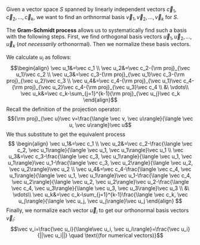 Given a vector space $S$ spanned by linearly independent vectors $\vec c_1, \vec c_2, \dots, \vec c_k$, we want to find an orthnormal basis $\vec v_1, \vec v_2, \dots, \vec v_k$ for $S$. 

The **Gram-Schmidt process** allows us to systematically find such a basis with the following steps. First, we find orthogonal basis vectors $\vec u_1, \vec u_2, \dots, \vec u_k$ (*not necessarily* orthonormal). Then we normalize these basis vectors.

We calculate $u_i$ as follows:
$$\begin{align}
\vec u_1&=\vec c_1 \\
\vec u_2&=\vec c_2-{\rm proj}_{\vec u_1}\vec c_2 \\
\vec u_3&=\vec c_3-{\rm proj}_{\vec u_1}\vec c_3-{\rm proj}_{\vec u_2}\vec c_3 \\
\vec u_4&=\vec c_4-{\rm proj}_{\vec u_1}\vec c_4-{\rm proj}_{\vec u_2}\vec c_4-{\rm proj}_{\vec u_3}\vec c_4 \\
&\ \vdots\\
\vec u_k&=\vec c_k-\sum_{j=1}^{k-1}{\rm proj}_{\vec u_j}\vec c_k
\end{align}$$
Recall the definition of the projection operator:
$${\rm proj}_{\vec u}\vec v=\frac{\langle \vec v, \vec u\rangle}{\langle \vec u, \vec u\rangle}\vec u$$
We thus substitute to get the equivalent process
$$
\begin{align}
\vec u_1&=\vec c_1 \\
\vec u_2&=\vec c_2-\frac{\langle \vec c_2, \vec u_1\rangle}{\langle \vec u_1, \vec u_1\rangle}\vec u_1 \\
\vec u_3&=\vec c_3-\frac{\langle \vec c_3, \vec u_1\rangle}{\langle \vec u_1, \vec u_1\rangle}\vec u_1-\frac{\langle \vec c_3, \vec u_2\rangle}{\langle \vec u_2, \vec u_2\rangle}\vec u_2 \\
\vec u_4&=\vec c_4-\frac{\langle \vec c_4, \vec u_1\rangle}{\langle \vec u_1, \vec u_1\rangle}\vec u_1-\frac{\langle \vec c_4, \vec u_2\rangle}{\langle \vec u_2, \vec u_2\rangle}\vec u_2-\frac{\langle \vec c_4, \vec u_3\rangle}{\langle \vec u_3, \vec u_3\rangle}\vec u_3 \\
&\ \vdots\\
\vec u_k&=\vec c_k-\sum_{j=1}^{k-1}\frac{\langle \vec c_k, \vec u_j\rangle}{\langle \vec u_j, \vec u_j\rangle}\vec u_j
\end{align}
$$
Finally, we normalize each vector $\vec u_i$ to get our orthonormal basis vectors $\vec v_i$:
$$\vec v_i=\frac{\vec u_i}{\langle\vec u_i, \vec u_i\rangle}=\frac{\vec u_i}{||\vec u_i||} \quad \text{(for numerical vectors)}$$

